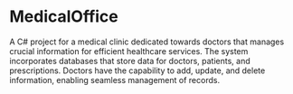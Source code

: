 # MedicalOffice
A C# project for a medical clinic dedicated towards doctors that manages crucial information for efficient healthcare services. The system incorporates databases that store data for doctors, patients, and prescriptions. Doctors have the capability to add, update, and delete information, enabling seamless management of records.
